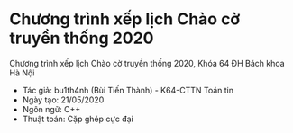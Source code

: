 ﻿# Chương trình xếp lịch Chào cờ truyền thống 2020

Chương trình xếp lịch Chào cờ truyền thống 2020, Khóa 64 ĐH Bách khoa Hà Nội

* Tác giả: bu1th4nh (Bùi Tiến Thành) - K64-CTTN Toán tin
* Ngày tạo: 21/05/2020
* Ngôn ngữ: C++
* Thuật toán: Cặp ghép cực đại